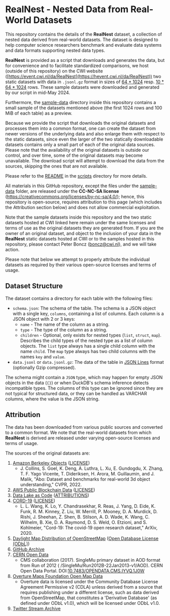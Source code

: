 # RealNest - Nested Data from Real-World Datasets

This repository contains the details of the **RealNest** dataset, a collection of nested data derived from real-world
datasets. The dataset is designed to help computer science researchers benchmark and evaluate data systems and data
formats supporting nested data types.

**RealNest** is provided as a script that downloads and generates the data, but for convenience and to facilitate
standardized comparisons, we host (outside of this repository) on the CWI
website ([https://event.cwi.nl/da/RealNest](https://hevent.cwi.nl/da/RealNest)) two static datasets with
data in `.jsonl.gz` format in sizes of [64 * 1024](https://event.cwi.nl/da/RealNest/tables_65536.tar)
resp. [10 * 64 * 1024](https://event.cwi.nl/da/RealNest/tables_655360.tar) rows. These sample datasets were
downloaded and generated by our script in mid-May 2024.

Furthermore, the [sample-data](sample-data) directory inside this repository contains a small sample of the datasets
mentioned above (the first 1024 rows and 100 MiB of each table) as a preview.

Because we provide the script that downloads the original datasets and processes them into a common format, one can
create the dataset from newer versions of the underlying data and also enlarge them with respect to the static datasets,
since even the larger of the two statically downloadable datasets contains only a small part of each of the original
data sources. Please note that the availability of the original datasets is outside our control, and over time, some of
the original datasets may become unavailable. The download script will attempt to download the data from the sources,
skipping the ones that are not available.

Please refer to the [README](scripts/README.md) in the [scripts](scripts) directory for more details.

All materials in this GitHub repository, except the files under the [sample-data](sample-data) folder, are released
under the **CC-NC-SA license** (https://creativecommons.org/licenses/by-nc-sa/4.0/); hence, this repository is
open-source, requires attribution to this page (which includes the Attribution section below) and does not allow
commercial exploitation.

Note that the sample datasets inside this repository and the two static datasets hosted at CWI linked here remain under
the same licenses and terms of use as the original datasets they are generated from. If you are the owner of an original
dataset, and object to the inclusion of your data in the **RealNest** static datasets hosted at CWI or to the samples
hosted in this repository, please contact Peter Boncz (boncz@cwi.nl), and we will take action.

Please note that below we attempt to properly attribute the individual datasets as required by their various open-source
licenses and terms of usage.

## Dataset Structure

The dataset contains a directory for each table with the following files:

- `schema.json`: The schema of the table. The schema is a JSON object with a single key, `columns`, containing a list of
  columns. Each column is a JSON object with 2 or 3 keys:
    - `name` - The name of the column as a string.
    - `type` - The type of the column as a string.
    - `children` - Optional, only exists for nested types (`list`, `struct`, `map`). Describes the child types of the
      nested type as a list of column objects. The `list` type always has a single child column with the name `child`.
      The `map` type always has two child columns with the names `key` and `value`.
- `data.jsonl` or `data.jsonl.gz`: The data of the table in [JSON Lines](https://jsonlines.org/) format (optionally
  Gzip compressed).

The schema might contain a `JSON` type, which may happen for empty JSON objects in the data (`{}`) or when DuckDB's
schema inference detects incompatible types. The columns of this type can be ignored since they are not typical for
structured data, or they can be handled as VARCHAR columns, where the value is the JSON string.

## Attribution

The data has been downloaded from various public sources and converted to a common format. We note that the real-world
datasets from which **RealNest** is derived are released under varying open-source licenses and terms of usage.

The sources of the original datasets are:

1. [Amazon Berkeley Objects](https://amazon-berkeley-objects.s3.us-east-1.amazonaws.com/index.html) ([LICENSE](https://amazon-berkeley-objects.s3.us-east-1.amazonaws.com/LICENSE-CC-BY-4.0.txt))
    - J. Collins, S. Goel, K. Deng, A. Luthra, L. Xu, E. Gundogdu, X. Zhang, T. F. Yago
      Vicente, T. Dideriksen, H. Arora, M. Guillaumin, and J. Malik, "Abo: Dataset and
      benchmarks for real-world 3d object understanding," CVPR, 2022.
2. [AWS Public Blockchain Data](https://registry.opendata.aws/aws-public-blockchain/) ([LICENSE](https://github.com/aws-solutions-library-samples/guidance-for-digital-assets-on-aws/blob/main/LICENSE))
3. [Data Lake as Code](https://github.com/aws-samples/data-lake-as-code) ([ATTRIBUTIONS](https://github.com/aws-samples/data-lake-as-code/blob/roda/docs/roda_attributions.txt))
4. [CORD-19](https://allenai.org/data/cord-19) ([LICENSE](https://ai2-semanticscholar-cord-19.s3-us-west-2.amazonaws.com/2020-03-13/COVID.DATA.LIC.AGMT.pdf))
    - L. L. Wang, K. Lo, Y. Chandrasekhar, R. Reas, J. Yang, D. Eide, K. Funk, R. M.
      Kinney, Z. Liu, W. Merrill, P. Mooney, D. A. Murdick, D. Rishi, J. Sheehan, Z. Shen,
      B. Stilson, A. D. Wade, K. Wang, C. Wilhelm, B. Xie, D. A. Raymond, D. S. Weld,
      O. Etzioni, and S. Kohlmeier, "Cord-19: The covid-19 open research dataset," ArXiv, 2020.
5. [Daylight Map Distribution of OpenStreetMap](https://registry.opendata.aws/daylight-osm/) ([Open Database License (ODbL)](https://opendatacommons.org/licenses/odbl/1-0/))
6. [GitHub Archive](https://www.gharchive.org/)
7. [CERN Open Data](https://opendata.cern.ch/record/6021)
    - CMS collaboration (2017). SingleMu primary dataset in AOD format from Run of 2012 (
      /SingleMu/Run2012B-22Jan2013-v1/AOD). CERN Open Data Portal.
      DOI:[10.7483/OPENDATA.CMS.IYVQ.1J0W](http://doi.org/10.7483/OPENDATA.CMS.IYVQ.1J0W)
8. [Overture Maps Foundation Open Map Data](https://registry.opendata.aws/overture/)
    - Overture data is licensed under the Community Database License Agreement Permissive v2 (CDLA) unless derived
      from a source that requires publishing under a different license, such as data derived from OpenStreetMap,
      that constitutes a 'Derivative Database' (as defined under ODbL v1.0), which will be licensed under ODbL v1.0.
9. [Twitter Stream Archive](https://archive.org/details/twitterstream)
